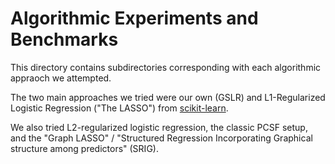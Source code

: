 # Algorithmic Experiments and Benchmarks

This directory contains subdirectories corresponding with each algorithmic appraoch we attempted.

The two main approaches we tried were our own (GSLR) and L1-Regularized Logistic Regression ("The LASSO") from [scikit-learn](http://scikit-learn.org/).

We also tried L2-regularized logistic regression, the classic PCSF setup, and the "Graph LASSO" / "Structured Regression Incorporating Graphical structure among predictors" (SRIG).

